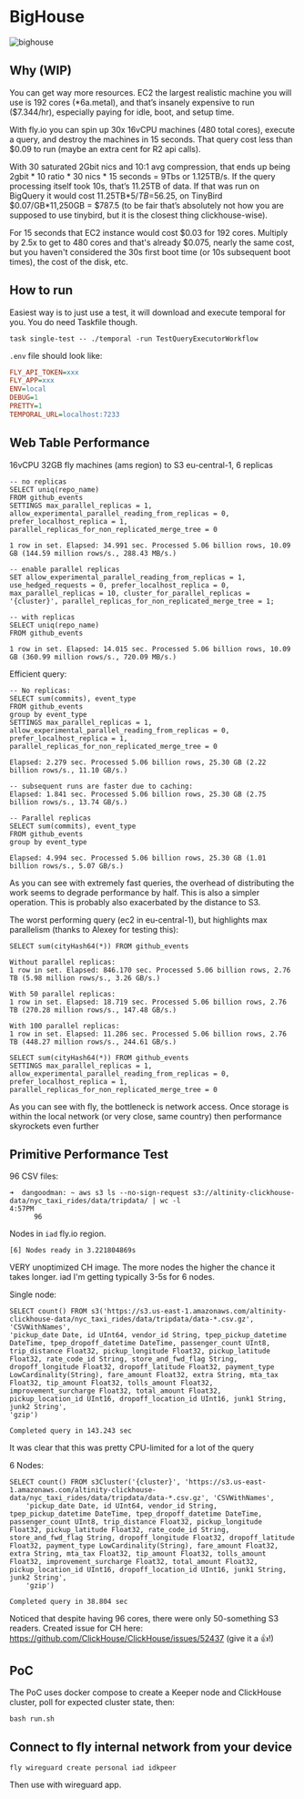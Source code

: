 # BigHouse

![bighouse](assets/bighouse-icon.png)

## Why (WIP)

You can get way more resources. EC2 the largest realistic machine you will use is 192 cores (*6a.metal), and that’s insanely expensive to run ($7.344/hr), especially paying for idle, boot, and setup time.

With fly.io you can spin up 30x 16vCPU machines (480 total cores), execute a query, and destroy the machines in 15 seconds. That query cost less than $0.09 to run (maybe an extra cent for R2 api calls).

With 30 saturated 2Gbit nics and 10:1 avg compression, that ends up being 2gbit * 10 ratio * 30 nics * 15 seconds = 9Tbs or 1.125TB/s. If the query processing itself took 10s, that’s 11.25TB of data. If that was run on BigQuery it would cost 11.25TB*$5/TB=$56.25, on TinyBird $0.07/GB*11,250GB = $787.5 (to be fair that’s absolutely not how you are supposed to use tinybird, but it is the closest thing clickhouse-wise).

For 15 seconds that EC2 instance would cost $0.03 for 192 cores. Multiply by 2.5x to get to 480 cores and that's already $0.075, nearly the same cost, but you haven't considered the 30s first boot time (or 10s subsequent boot times), the cost of the disk, etc.

## How to run

Easiest way is to just use a test, it will download and execute temporal for you. You do need Taskfile though.

```
task single-test -- ./temporal -run TestQueryExecutorWorkflow
```

`.env` file should look like:

```ini
FLY_API_TOKEN=xxx
FLY_APP=xxx
ENV=local
DEBUG=1
PRETTY=1
TEMPORAL_URL=localhost:7233
```

## Web Table Performance

16vCPU 32GB fly machines (ams region) to S3 eu-central-1, 6 replicas

```
-- no replicas
SELECT uniq(repo_name)
FROM github_events
SETTINGS max_parallel_replicas = 1, allow_experimental_parallel_reading_from_replicas = 0, prefer_localhost_replica = 1, parallel_replicas_for_non_replicated_merge_tree = 0

1 row in set. Elapsed: 34.991 sec. Processed 5.06 billion rows, 10.09 GB (144.59 million rows/s., 288.43 MB/s.)

-- enable parallel replicas
SET allow_experimental_parallel_reading_from_replicas = 1, use_hedged_requests = 0, prefer_localhost_replica = 0, max_parallel_replicas = 10, cluster_for_parallel_replicas = '{cluster}', parallel_replicas_for_non_replicated_merge_tree = 1;

-- with replicas
SELECT uniq(repo_name)
FROM github_events

1 row in set. Elapsed: 14.015 sec. Processed 5.06 billion rows, 10.09 GB (360.99 million rows/s., 720.09 MB/s.)
```

Efficient query:

```
-- No replicas:
SELECT sum(commits), event_type
FROM github_events
group by event_type
SETTINGS max_parallel_replicas = 1, allow_experimental_parallel_reading_from_replicas = 0, prefer_localhost_replica = 1, parallel_replicas_for_non_replicated_merge_tree = 0

Elapsed: 2.279 sec. Processed 5.06 billion rows, 25.30 GB (2.22 billion rows/s., 11.10 GB/s.)

-- subsequent runs are faster due to caching:
Elapsed: 1.841 sec. Processed 5.06 billion rows, 25.30 GB (2.75 billion rows/s., 13.74 GB/s.)

-- Parallel replicas
SELECT sum(commits), event_type
FROM github_events
group by event_type

Elapsed: 4.994 sec. Processed 5.06 billion rows, 25.30 GB (1.01 billion rows/s., 5.07 GB/s.)
```

As you can see with extremely fast queries, the overhead of distributing the work seems to degrade performance by half. This is also a simpler operation. This is probably also exacerbated by the distance to S3.

The worst performing query (ec2 in eu-central-1), but highlights max parallelism (thanks to Alexey for testing this):

```
SELECT sum(cityHash64(*)) FROM github_events

Without parallel replicas:
1 row in set. Elapsed: 846.170 sec. Processed 5.06 billion rows, 2.76 TB (5.98 million rows/s., 3.26 GB/s.)

With 50 parallel replicas:
1 row in set. Elapsed: 18.719 sec. Processed 5.06 billion rows, 2.76 TB (270.28 million rows/s., 147.48 GB/s.)

With 100 parallel replicas:
1 row in set. Elapsed: 11.286 sec. Processed 5.06 billion rows, 2.76 TB (448.27 million rows/s., 244.61 GB/s.)

SELECT sum(cityHash64(*)) FROM github_events
SETTINGS max_parallel_replicas = 1, allow_experimental_parallel_reading_from_replicas = 0, prefer_localhost_replica = 1, parallel_replicas_for_non_replicated_merge_tree = 0
```

As you can see with fly, the bottleneck is network access. Once storage is within the local network (or very close, same country) then performance skyrockets even further

## Primitive Performance Test

96 CSV files:
```
➜  dangoodman: ~ aws s3 ls --no-sign-request s3://altinity-clickhouse-data/nyc_taxi_rides/data/tripdata/ | wc -l                               4:57PM
      96
```

Nodes in `iad` fly.io region.

```
[6] Nodes ready in 3.221804869s
```

VERY unoptimized CH image. The more nodes the higher the chance it takes longer. iad I'm getting typically 3-5s for 6 nodes.

Single node:
```
SELECT count() FROM s3('https://s3.us-east-1.amazonaws.com/altinity-clickhouse-data/nyc_taxi_rides/data/tripdata/data-*.csv.gz', 'CSVWithNames',
'pickup_date Date, id UInt64, vendor_id String, tpep_pickup_datetime DateTime, tpep_dropoff_datetime DateTime, passenger_count UInt8, trip_distance Float32, pickup_longitude Float32, pickup_latitude Float32, rate_code_id String, store_and_fwd_flag String, dropoff_longitude Float32, dropoff_latitude Float32, payment_type LowCardinality(String), fare_amount Float32, extra String, mta_tax Float32, tip_amount Float32, tolls_amount Float32, improvement_surcharge Float32, total_amount Float32, pickup_location_id UInt16, dropoff_location_id UInt16, junk1 String, junk2 String',
'gzip')

Completed query in 143.243 sec
```

It was clear that this was pretty CPU-limited for a lot of the query

6 Nodes:
```
SELECT count() FROM s3Cluster('{cluster}', 'https://s3.us-east-1.amazonaws.com/altinity-clickhouse-data/nyc_taxi_rides/data/tripdata/data-*.csv.gz', 'CSVWithNames', 
	'pickup_date Date, id UInt64, vendor_id String, tpep_pickup_datetime DateTime, tpep_dropoff_datetime DateTime, passenger_count UInt8, trip_distance Float32, pickup_longitude Float32, pickup_latitude Float32, rate_code_id String, store_and_fwd_flag String, dropoff_longitude Float32, dropoff_latitude Float32, payment_type LowCardinality(String), fare_amount Float32, extra String, mta_tax Float32, tip_amount Float32, tolls_amount Float32, improvement_surcharge Float32, total_amount Float32, pickup_location_id UInt16, dropoff_location_id UInt16, junk1 String, junk2 String', 
	'gzip')

Completed query in 38.804 sec
```

Noticed that despite having 96 cores, there were only 50-something S3 readers. Created issue for CH here: https://github.com/ClickHouse/ClickHouse/issues/52437 (give it a 👍!)

## PoC

The PoC uses docker compose to create a Keeper node and ClickHouse cluster, poll for expected cluster state, then:

```
bash run.sh
```

## Connect to fly internal network from your device

```
fly wireguard create personal iad idkpeer
```

Then use with wireguard app.

